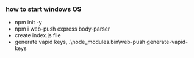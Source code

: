 ### how to start windows OS

- npm init -y
- npm i web-push express body-parser 
- create index.js file
- generate vapid keys, .\node_modules\.bin\web-push generate-vapid-keys